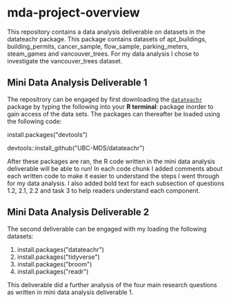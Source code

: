 # mda-project-overview

This repository contains a data analysis deliverable on datasets in the datateachr package. This package contains datasets of apt_buildings, building_permits, cancer_sample, flow_sample, parking_meters, steam_games and vancouver_trees. For my data analysis I chose to investigate the vancouver_trees dataset. 

## Mini Data Analysis Deliverable 1 
The repositrory can be engaged by first downloading the [`datateachr`](https://github.com/UBC-MDS/datateachr) package by typing the following into your **R terminal**: package inorder to gain access of the data sets. The packages can thereafter be loaded using the following code: 

install.packages("devtools")

devtools::install_github("UBC-MDS/datateachr") 

After these packages are ran, the R code written in the mini data analysis deliverable will be able to run! In each code chunk I added comments about each written code to make it easier to understand the steps I went through for my data analysis. I also added bold text for each subsection of questions 1.2, 2.1, 2.2 and task 3 to help readers understand each component. 

## Mini Data Analysis Deliverable 2
The second deliverable can be engaged with my loading the following datasets: 
1. install.packages("datateachr")
2. install.packages("tidyverse")
3. install.packages("broom")
4. install.packages("readr")

This deliverable did a further analysis of the four main research questions as written in mini data analysis deliverable 1.


